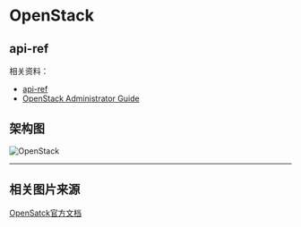# OpenStack

## api-ref

相关资料：
* [api-ref](https://developer.openstack.org/api-ref/)
* [OpenStack Administrator Guide](https://docs.openstack.org/ocata/admin-guide/index.html)

## 架构图

![OpenStack](https://docs.openstack.org/arch-design/_images/osog_0001.png "OpenStack Logical Architecture")

--------------------------------------------------------------------------------
## 相关图片来源

[OpenSatck官方文档](https://docs.openstack.org/)
